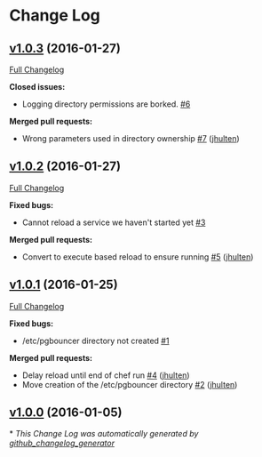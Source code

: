 # Change Log

## [v1.0.3](https://github.com/jhulten/pg_bouncer-cookbook/tree/v1.0.3) (2016-01-27)
[Full Changelog](https://github.com/jhulten/pg_bouncer-cookbook/compare/v1.0.2...v1.0.3)

**Closed issues:**

- Logging directory permissions are borked. [\#6](https://github.com/jhulten/pg_bouncer-cookbook/issues/6)

**Merged pull requests:**

- Wrong parameters used in directory ownership [\#7](https://github.com/jhulten/pg_bouncer-cookbook/pull/7) ([jhulten](https://github.com/jhulten))

## [v1.0.2](https://github.com/jhulten/pg_bouncer-cookbook/tree/v1.0.2) (2016-01-27)
[Full Changelog](https://github.com/jhulten/pg_bouncer-cookbook/compare/v1.0.1...v1.0.2)

**Fixed bugs:**

- Cannot reload a service we haven't started yet [\#3](https://github.com/jhulten/pg_bouncer-cookbook/issues/3)

**Merged pull requests:**

- Convert to execute based reload to ensure running [\#5](https://github.com/jhulten/pg_bouncer-cookbook/pull/5) ([jhulten](https://github.com/jhulten))

## [v1.0.1](https://github.com/jhulten/pg_bouncer-cookbook/tree/v1.0.1) (2016-01-25)
[Full Changelog](https://github.com/jhulten/pg_bouncer-cookbook/compare/v1.0.0...v1.0.1)

**Fixed bugs:**

- /etc/pgbouncer directory not created [\#1](https://github.com/jhulten/pg_bouncer-cookbook/issues/1)

**Merged pull requests:**

- Delay reload until end of chef run [\#4](https://github.com/jhulten/pg_bouncer-cookbook/pull/4) ([jhulten](https://github.com/jhulten))
- Move creation of the /etc/pgbouncer directory [\#2](https://github.com/jhulten/pg_bouncer-cookbook/pull/2) ([jhulten](https://github.com/jhulten))

## [v1.0.0](https://github.com/jhulten/pg_bouncer-cookbook/tree/v1.0.0) (2016-01-05)


\* *This Change Log was automatically generated by [github_changelog_generator](https://github.com/skywinder/Github-Changelog-Generator)*